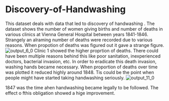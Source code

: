 # Discovery-of-Handwashing
This dataset deals with data that led to discovery of handwashing . The dataset shows the number of women giving births and number of deaths in various clinics at Vienna General Hospital between years 1841-1846. Strangely an alraming number of deaths were recorded due to various reasons. When propotion of deaths was figured out it gave a strange figure.  
![output_6_0](https://user-images.githubusercontent.com/60546284/99950645-c2a54780-2d74-11eb-8a05-7afe881a18f0.png)
Clinic 1 showed the higher proprtion of deaths. There could have been multiple reasons behind this like poor sanitation, inexperienced doctors, bacterial invasion, etc. In order to eradicate this death invasion, washing hands became necessary. When proportion of deaths over time was plotted it reduced highly around 1848. Tis could be the point when people might have started taking handwashing seriously. 
![output_11_0](https://user-images.githubusercontent.com/60546284/99951481-1cf2d800-2d76-11eb-8b2f-ea74dd86f7b8.png)

1847 was the time ahen handwashing became legally to be followed. The effect o fthis obligation showed a hige improvement. 



